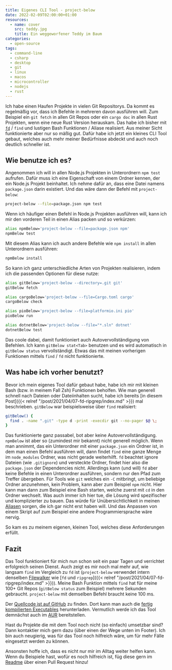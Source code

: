 ```yaml
---
title: Eigenes CLI Tool - project-below
date: 2022-02-09T02:00:00+01:00
resources:
  - name: cover
    src: teddy.jpg
    title: Ein weggeworfener Teddy im Baum
categories:
  - open-source
tags:
  - command-line
  - csharp
  - desktop
  - git
  - linux
  - macos
  - microcontroller
  - nodejs
  - rust
---
```

Ich habe einen Haufen Projekte in vielen Git Repositorys.
Da kommt es regelmäßig vor, dass ich Befehle in mehreren davon ausführen will.
Zum Beispiel ein `git fetch` in allen Git Repos oder ein `cargo doc` in allen Rust Projekten, wenn eine neue Rust Version herauskam.
Das habe ich bisher mit [`fd`](https://github.com/sharkdp/fd) / `find` und lustigen Bash Funktionen / Aliase realisiert.
Aus meiner Sicht funktionierte aber nur so mäßig gut.
Dafür habe ich jetzt ein kleines CLI Tool gebaut, welches auch mehr meiner Bedürfnisse abdeckt und auch noch deutlich schneller ist.
<!--more-->

## Wie benutze ich es?

Angenommen ich will in allen Node.js Projekten in Unterordnern `npm test` aufrufen.
Dafür muss ich eine Eigenschaft von einem Ordner kennen, der ein Node.js Projekt beinhaltet.
Ich nehme dafür an, dass eine Datei namens `package.json` darin existiert.
Und das wäre dann der Befehl mit `project-below`:

```bash
project-below --file=package.json npm test
```

Wenn ich häufiger einen Befehl in Node.js Projekten ausführen will, kann ich mir den vorderen Teil in einen Alias packen und so verkürzen:

```bash
alias npmBelow='project-below --file=package.json npm'
npmBelow test
```

Mit diesem Alias kann ich auch andere Befehle wie `npm install` in allen Unterordnern ausführen:

```bash
npmBelow install
```

So kann ich ganz unterschiedliche Arten von Projekten realisieren, indem ich die passenden Optionen für diese nutze:

```bash
alias gitBelow='project-below --directory=.git git'
gitBelow fetch

alias cargoBelow='project-below --file=Cargo.toml cargo'
cargoBelow check

alias pioBelow='project-below --file=platformio.ini pio'
pioBelow run

alias dotnetBelow='project-below --file="*.sln" dotnet'
dotnetBelow test
```

Das coole dabei, damit funktioniert auch Autovervollständigung von Befehlen.
Ich kann `gitBelow stat<Tab>` benutzen und es wird automatisch in `gitBelow status` vervollständigt.
Etwas das mit meinen vorherigen Funktionen mittels `find` / `fd` nicht funktionierte.

## Was habe ich vorher benutzt?

Bevor ich mein eigenes Tool dafür gebaut habe, habe ich mir mit kleinen Bash (bzw. in meinem Fall Zsh) Funktionen beholfen.
Wie man generell schnell nach Dateien oder Dateiinhalten sucht, habe ich bereits [in diesem Post]({{< relref "/post/2021/04/07-fd-ripgrep/index.md" >}}) mal beschrieben.
`gitBelow` war beispielsweise über `find` realisiert:

```bash
gitBelow() {
  find . -name ".git" -type d -print -execdir git --no-pager $@ \;
}
```

Das funktionierte ganz passabel, bot aber keine Autovervollständigung.
`npmBelow` ist aber so (zumindest mir bekannt) nicht generell möglich.
Wenn man annimmt, das ein Unterordner mit einer `package.json` ein Ordner ist, in dem man einen Befehl ausführen will, dann findet `find` eine ganze Menge im `node_modules` Ordner, was nicht gerade weiterhilft.
`fd` beachtet ignore Dateien (wie `.gitignore`) und versteckte Ordner, findet hier also die `package.json` der Dependencies nicht.
Allerdings kann (und will) `fd` aber keine Befehle in einen Unterordner ausführen, sondern nur den Pfad zum Treffer übergeben.
Für Tools wie `git` welches ein `-C` mitbringt, um beliebige Ordner anzunehmen, kein Problem, kann aber zum Beispiel `npm` nicht.
Hier kann man dann zum Beispiel eine Bash starten, welche zuerst mit `cd` in den Ordner wechselt.
Was auch immer ich hier tue, die Lösung wird spezifischer und komplizierter zu bauen.
Das würde für Unübersichtlichkeit in meinen [Aliasen](https://github.com/EdJoPaTo/LinuxScripts/blob/main/configs/zsh/aliases.zsh) sorgen, die ich gar nicht erst haben will.
Und das Anpassen von einem Skript auf zum Beispiel eine andere Programmiersprache wäre nervig.

So kam es zu meinem eigenen, kleinen Tool, welches diese Anforderungen erfüllt.

## Fazit

Das Tool funktioniert für mich nun schon seit ein paar Tagen und verrichtet erfolgreich seinen Dienst.
Auch zeigt es mir noch mal mehr auf, wie langsam `find` im Vergleich zu `fd` ist (`project-below` verwendet intern denselben [Filewalker](https://crates.io/crates/ignore) wie [`fd` und `ripgrep`]({{< relref "/post/2021/04/07-fd-ripgrep/index.md" >}})).
Meine Bash Funktion mittels `find` hat für meine 100+ Git Repos (`gitBelow status` zum Beispiel) mehrere Sekunden gebraucht.
`project-below` mit demselben Befehl braucht keine 100 ms.

Der [Quellcode ist auf GitHub](https://github.com/EdJoPaTo/project-below) zu finden.
Dort kann man auch die [fertig kompilierten Executables](https://github.com/EdJoPaTo/project-below/releases) herunterladen.
Vermutlich werde ich das Tool demnächst auch im [AUR](https://aur.archlinux.org/) bereitstellen.

Hast du Projekte die mit dem Tool noch nicht (so einfach) umsetzbar sind?
Dann kontaktier mich gern dazu (über einen der Wege unten im Footer).
Ich bin auch neugierig, was für das Tool noch hilfreich wäre, um für mehr Fälle eingesetzt werden zu können.

Ansonsten hoffe ich, dass es nicht nur mir im Alltag weiter helfen kann.
Wenn du Beispiele hast, wofür es noch hilfreich ist, füg diese gern im [Readme](https://github.com/EdJoPaTo/project-below#readme) über einen Pull Request hinzu!
